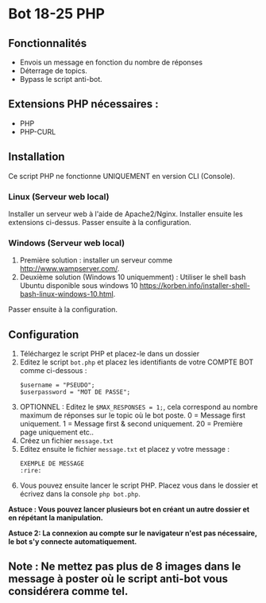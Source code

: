 # Bot 18-25 PHP

## Fonctionnalités
* Envois un message en fonction du nombre de réponses
* Déterrage de topics.
* Bypass le script anti-bot.

## Extensions PHP nécessaires :
* PHP
* PHP-CURL

## Installation
Ce script PHP ne fonctionne UNIQUEMENT en version CLI (Console).

### Linux (Serveur web local)
Installer un serveur web à l'aide de Apache2/Nginx.
Installer ensuite les extensions ci-dessus.
Passer ensuite à la configuration.

### Windows (Serveur web local)
1. Première solution : installer un serveur comme http://www.wampserver.com/.
1. Deuxième solution (Windows 10 uniquemment) : Utiliser le shell bash Ubuntu disponible sous windows 10 https://korben.info/installer-shell-bash-linux-windows-10.html.

Passer ensuite à la configuration.

## Configuration
1. Téléchargez le script PHP et placez-le dans un dossier
1. Editez le script `bot.php` et placez les identifiants de votre COMPTE BOT comme ci-dessous :
    ```
   $username = "PSEUDO";
   $userpassword = "MOT DE PASSE";
    ``` 
1. OPTIONNEL : Editez le `$MAX_RESPONSES = 1;`, cela correspond au nombre maximum de réponses sur le topic où le bot poste. 0 = Message first uniquement. 1 = Message first & second uniquement. 20 = Première page uniquement etc..
4. Créez un fichier `message.txt`
4. Editez ensuite le fichier `message.txt` et placez y votre message :
    ```
    EXEMPLE DE MESSAGE
    :rire:
    ```
6. Vous pouvez ensuite lancer le script PHP. Placez vous dans le dossier et écrivez dans la console `php bot.php`.

**Astuce : Vous pouvez lancer plusieurs bot en créant un autre dossier et en répétant la manipulation.**

**Astuce 2: La connexion au compte sur le navigateur n'est pas nécessaire, le bot s'y connecte automatiquement.**

## Note : Ne mettez pas plus de 8 images dans le message à poster où le script anti-bot vous considérera comme tel.

